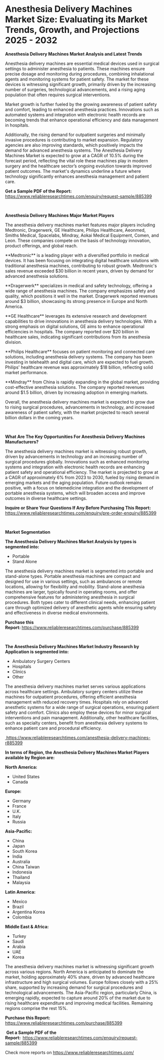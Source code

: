 <p><h1>Anesthesia Delivery Machines Market Size: Evaluating its Market Trends, Growth, and Projections 2025 - 2032</h1></p><p><strong>Anesthesia Delivery Machines Market Analysis and Latest Trends</strong></p>
<p><p>Anesthesia delivery machines are essential medical devices used in surgical settings to administer anesthesia to patients. These machines ensure precise dosage and monitoring during procedures, combining inhalational agents and monitoring systems for patient safety. The market for these devices is witnessing significant growth, primarily driven by the increasing number of surgeries, technological advancements, and a rising aging population that often requires surgical interventions.</p><p>Market growth is further fueled by the growing awareness of patient safety and comfort, leading to enhanced anesthesia practices. Innovations such as automated systems and integration with electronic health records are becoming trends that enhance operational efficiency and data management in hospitals.</p><p>Additionally, the rising demand for outpatient surgeries and minimally invasive procedures is contributing to market expansion. Regulatory agencies are also improving standards, which positively impacts the demand for advanced anesthesia systems. The Anesthesia Delivery Machines Market is expected to grow at a CAGR of 10.5% during the forecast period, reflecting the vital role these machines play in modern surgery and the healthcare sector’s ongoing evolution towards improved patient outcomes. The market's dynamics underline a future where technology significantly enhances anesthesia management and patient care.</p></p>
<p><strong>Get a Sample PDF of the Report:&nbsp;</strong> <a href="https://www.reliableresearchtimes.com/enquiry/request-sample/885399?utm_campaign=2538&utm_medium=2&utm_source=Github&utm_content=ia&utm_term=03032025&utm_id=anesthesia-delivery-machines">https://www.reliableresearchtimes.com/enquiry/request-sample/885399</a></p>
<p>&nbsp;</p>
<p><strong>Anesthesia Delivery Machines Major Market Players</strong></p>
<p><p>The anesthesia delivery machines market features major players including Medtronic, Dragerwerk, GE Healthcare, Philips Healthcare, Aeonmed, Smiths Medical, Spacelabs, Mindray, Aokai Medical Equipment, Comen, and Leon. These companies compete on the basis of technology innovation, product offerings, and global reach.</p><p>**Medtronic** is a leading player with a diversified portfolio in medical devices. It has been focusing on integrating digital healthcare solutions with traditional anesthesia machines, contributing to robust growth. Medtronic's sales revenue exceeded $30 billion in recent years, driven by demand for advanced anesthesia solutions.</p><p>**Dragerwerk** specializes in medical and safety technology, offering a wide range of anesthesia machines. The company emphasizes safety and quality, which positions it well in the market. Dragerwerk reported revenues around $3 billion, showcasing its strong presence in Europe and North America. </p><p>**GE Healthcare** leverages its extensive research and development capabilities to drive innovations in anesthesia delivery technologies. With a strong emphasis on digital solutions, GE aims to enhance operational efficiencies in hospitals. The company reported over $20 billion in healthcare sales, indicating significant contributions from its anesthesia division.</p><p>**Philips Healthcare** focuses on patient monitoring and connected care solutions, including anesthesia delivery systems. The company has been investing in telehealth and digital care, which are expected to fuel growth. Philips' healthcare revenue was approximately $18 billion, reflecting solid market performance.</p><p>**Mindray** from China is rapidly expanding in the global market, providing cost-effective anesthesia solutions. The company reported revenues around $1.5 billion, driven by increasing adoption in emerging markets.</p><p>Overall, the anesthesia delivery machines market is expected to grow due to rising surgical procedures, advancements in technology, and increased awareness of patient safety, with the market projected to reach several billion dollars in the coming years.</p></p>
<p>&nbsp;</p>
<p><strong>What Are The Key Opportunities For Anesthesia Delivery Machines Manufacturers?</strong></p>
<p><p>The anesthesia delivery machines market is witnessing robust growth, driven by advancements in technology and an increasing number of surgical procedures globally. Innovations such as enhanced monitoring systems and integration with electronic health records are enhancing patient safety and operational efficiency. The market is projected to grow at a CAGR of approximately 6% from 2023 to 2030, fueled by rising demand in emerging markets and the aging population. Future outlook remains positive, with a focus on telemedicine integration and the development of portable anesthesia systems, which will broaden access and improve outcomes in diverse healthcare settings.</p></p>
<p><strong>Inquire or Share Your Questions If Any Before Purchasing This Report:</strong> <a href="https://www.reliableresearchtimes.com/enquiry/pre-order-enquiry/885399?utm_campaign=2538&utm_medium=2&utm_source=Github&utm_content=ia&utm_term=03032025&utm_id=anesthesia-delivery-machines">https://www.reliableresearchtimes.com/enquiry/pre-order-enquiry/885399</a></p>
<p>&nbsp;</p>
<p><strong>Market Segmentation</strong></p>
<p><strong>The Anesthesia Delivery Machines Market Analysis by types is segmented into:</strong></p>
<p><ul><li>Portable</li><li>Stand Alone</li></ul></p>
<p><p>The anesthesia delivery machines market is segmented into portable and stand-alone types. Portable anesthesia machines are compact and designed for use in various settings, such as ambulances or remote locations, allowing for flexibility and mobility. Stand-alone anesthesia machines are larger, typically found in operating rooms, and offer comprehensive features for administering anesthesia in surgical procedures. Both types cater to different clinical needs, enhancing patient care through optimized delivery of anesthetic agents while ensuring safety and effectiveness in diverse medical environments.</p></p>
<p><strong>Purchase this Report:&nbsp;</strong><a href="https://www.reliableresearchtimes.com/purchase/885399?utm_campaign=2538&utm_medium=2&utm_source=Github&utm_content=ia&utm_term=03032025&utm_id=anesthesia-delivery-machines">https://www.reliableresearchtimes.com/purchase/885399</a></p>
<p>&nbsp;</p>
<p><strong>The Anesthesia Delivery Machines Market Industry Research by Application is segmented into:</strong></p>
<p><ul><li>Ambulatory Surgery Centers</li><li>Hospitals</li><li>Clinics</li><li>Other</li></ul></p>
<p><p>The anesthesia delivery machines market serves various applications across healthcare settings. Ambulatory surgery centers utilize these machines for outpatient procedures, offering efficient anesthesia management with reduced recovery times. Hospitals rely on advanced anesthetic systems for a wide range of surgical operations, ensuring patient safety and comfort. Clinics also employ these devices for minor surgical interventions and pain management. Additionally, other healthcare facilities, such as specialty centers, benefit from anesthesia delivery systems to enhance patient care and procedural efficiency.</p></p>
<p><a href="https://www.reliableresearchtimes.com/anesthesia-delivery-machines-r885399?utm_campaign=2538&utm_medium=2&utm_source=Github&utm_content=ia&utm_term=03032025&utm_id=anesthesia-delivery-machines">&nbsp;https://www.reliableresearchtimes.com/anesthesia-delivery-machines-r885399</a></p>
<p><strong>In terms of Region, the Anesthesia Delivery Machines Market Players available by Region are:</strong></p>
<p>
    <p> <strong> North America: </strong>
        <ul>
            <li>United States</li>
            <li>Canada</li>
        </ul>
        </p> 
    <p> <strong> Europe: </strong>
        <ul>
            <li>Germany</li>
            <li>France</li>
            <li>U.K.</li>
            <li>Italy</li>
            <li>Russia</li>
        </ul>
        </p> 
    <p> <strong> Asia-Pacific: </strong>
        <ul>
            <li>China</li>
            <li>Japan</li>
            <li>South Korea</li>
            <li>India</li>
            <li>Australia</li>
            <li>China Taiwan</li>
            <li>Indonesia</li>
            <li>Thailand</li>
            <li>Malaysia</li>
        </ul>
        </p> 
    <p> <strong> Latin America: </strong>
        <ul>
            <li>Mexico</li>
            <li>Brazil</li>
            <li>Argentina Korea</li>
            <li>Colombia</li>
        </ul>
        </p> 
    <p> <strong> Middle East & Africa: </strong>
        <ul>
            <li>Turkey</li>
            <li>Saudi</li>
            <li>Arabia</li>
            <li>UAE</li>
            <li>Korea</li>
        </ul>
    </p>
    </p>
<p><p>The anesthesia delivery machines market is witnessing significant growth across various regions. North America is anticipated to dominate the market, holding approximately 40% share, driven by advanced healthcare infrastructure and high surgical volumes. Europe follows closely with a 25% share, supported by increasing demand for surgical procedures and technological advancements. The Asia-Pacific region, particularly China, is emerging rapidly, expected to capture around 20% of the market due to rising healthcare expenditure and improving medical facilities. Remaining regions comprise the rest 15%.</p></p>
<p><strong>Purchase this Report: </strong><a href="https://www.reliableresearchtimes.com/purchase/885399?utm_campaign=2538&utm_medium=2&utm_source=Github&utm_content=ia&utm_term=03032025&utm_id=anesthesia-delivery-machines">https://www.reliableresearchtimes.com/purchase/885399</a></p>
<p>&nbsp;<strong>Get a Sample PDF of the Report:&nbsp;&nbsp;</strong><a href="https://www.reliableresearchtimes.com/enquiry/request-sample/885399?utm_campaign=2538&utm_medium=2&utm_source=Github&utm_content=ia&utm_term=03032025&utm_id=anesthesia-delivery-machines">https://www.reliableresearchtimes.com/enquiry/request-sample/885399</a></p>
<p><strong></strong></p>
<p>Check more reports on <a href="https://www.reliableresearchtimes.com/?utm_campaign=2538&utm_medium=2&utm_source=Github&utm_content=ia&utm_term=03032025&utm_id=anesthesia-delivery-machines">https://www.reliableresearchtimes.com/</a></p>